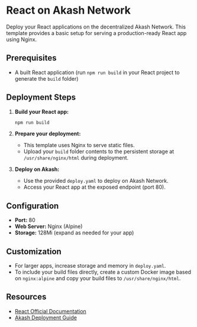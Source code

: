 # React on Akash Network

Deploy your React applications on the decentralized Akash Network. This template provides a basic setup for serving a production-ready React app using Nginx.

## Prerequisites

- A built React application (run `npm run build` in your React project to generate the `build` folder)

## Deployment Steps

1. **Build your React app:**
   ```bash
   npm run build
   ```

2. **Prepare your deployment:**
   - This template uses Nginx to serve static files.
   - Upload your `build` folder contents to the persistent storage at `/usr/share/nginx/html` during deployment.

3. **Deploy on Akash:**
   - Use the provided `deploy.yaml` to deploy on Akash Network.
   - Access your React app at the exposed endpoint (port 80).

## Configuration

- **Port:** 80
- **Web Server:** Nginx (Alpine)
- **Storage:** 128Mi (expand as needed for your app)

## Customization

- For larger apps, increase storage and memory in `deploy.yaml`.
- To include your build files directly, create a custom Docker image based on `nginx:alpine` and copy your build files to `/usr/share/nginx/html`.

## Resources

- [React Official Documentation](https://react.dev/)
- [Akash Deployment Guide](https://akash.network/docs/deployments/overview/)